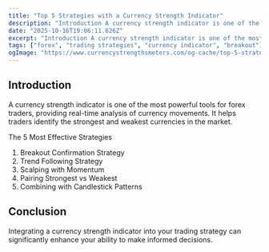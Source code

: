 ```yaml
---
title: "Top 5 Strategies with a Currency Strength Indicator"
description: "Introduction A currency strength indicator is one of the most powerful tools for forex traders, providing real-time analysis of currency movements..."
date: "2025-10-16T19:06:11.626Z"
excerpt: "Introduction A currency strength indicator is one of the most powerful tools for forex traders, providing real-time analysis of currency movements. It helps traders identify the strongest and weakest currencies in the market. The 5 Most Effective Strategies 1. Breakout Confirmation Strategy 2. Trend Following Strategy 3. Scalping with Momentum..."
tags: ["forex", "trading strategies", "currency indicator", "breakout"]
ogImage: "https://www.currencystrengthsmeters.com/og-cache/top-5-strategies-with-a-currency-strength-indicator.jpg"
---
```

## Introduction

A currency strength indicator is one of the most powerful tools for forex traders, providing real-time analysis of currency movements. It helps traders identify the strongest and weakest currencies in the market.

The 5 Most Effective Strategies

1. Breakout Confirmation Strategy  
2. Trend Following Strategy  
3. Scalping with Momentum  
4. Pairing Strongest vs Weakest  
5. Combining with Candlestick Patterns

## Conclusion

Integrating a currency strength indicator into your trading strategy can significantly enhance your ability to make informed decisions.
